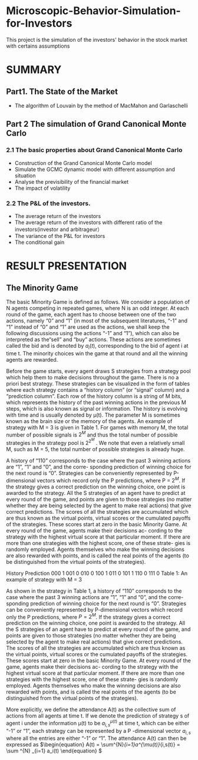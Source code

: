 # Microscopic-Behavior-Simulation-for-Investors
This project is the simulation of the investors' behavior in the stock market with certains assumptions
 
# SUMMARY
## Part1. The State of the Market
  - The algorithm of Louvain by the method of MacMahon and Garlaschelli

## Part 2 The simulation of Grand Canonical Monte Carlo
  ### 2.1 The basic properties about Grand Canonical Monte Carlo
  - Construction of the Grand Canonical Monte Carlo model
  - Simulate the GCMC dynamic model with different assumption and situation
  - Analyse the previsibility of the financial market 
  - The impact of volatility
   ### 2.2 The P&L of the investors.
  - The average return of the investors
  - The average return of the investors with different ratio of the investors(investor and arbitrageur）
  - The variance of the P&L for investors
  - The conditional gain
  
# RESULT PRESENTATION
  
  ## The Minority Game
  
The basic Minority Game is defined as follows. We consider a population of N agents competing in repeated games, where N is an odd integer. At each round of the game, each agent has to choose between one of the two actions, namely “0” and “1” (in most of the subsequent literatures, “-1” and “1” instead of “0” and “1” are used as the actions, we shall keep the following discussions using the actions “-1” and “1”), which can also be interpreted as the“sell” and “buy” actions. These actions are sometimes called the bid and is denoted by $a_i (t)$, corresponding to the bid of agent i at time t. The minority choices win the game at that round and all the winning agents are rewarded.

Before the game starts, every agent draws S strategies from a strategy pool which help them to make decisions throughout the game. There is no a priori best strategy. These strategies can be visualized in the form of tables where each strategy contains a “history column” (or “signal” column) and a “prediction column”. Each row of the history column is a string of M bits, which represents the history of the past winning actions in the previous M steps, which is also known as signal or information. The history is evolving with time and is usually denoted by μ(t). The parameter M is sometimes known as the brain size or the memory of the agents. An example of strategy with M = 3 is given in Table 1. For games with memory M, the total number of possible signals is $2^M$ and thus the total number of possible strategies in the strategy pool is $2^{2^M}$ . We note that even a relatively small M, such as M = 5, the total number of possible strategies is already huge.
  
  A history of “110” corresponds to the case where the past 3 winning actions are “1”, “1” and “0”, and the corre- sponding prediction of winning choice for the next round is “0”. Strategies can be conveniently represented by P-dimensional vectors which record only the P predictions, where P = $2^M$. If the strategy gives a correct prediction on the winning choice, one point is awarded to the strategy. All the S strategies of an agent have to predict at every round of the game, and points are given to those strategies (no matter whether they are being selected by the agent to make real actions) that give correct predictions. The scores of all the strategies are accumulated which are thus known as the virtual points, virtual scores or the cumulated payoffs of the strategies. These scores start at zero in the basic Minority Game. At every round of the game, agents make their decisions ac- cording to the strategy with the highest virtual score at that particular moment. If there are more than one strategies with the highest score, one of these strate- gies is randomly employed. Agents themselves who make the winning decisions are also rewarded with points, and is called the real points of the agents (to be distinguished from the virtual points of the strategies).
  
History Prediction
000 1
001 0
010 0 
100 1 
011 0 
101 1
110 0
111 0
Table 1: An example of strategy with M = 3

As shown in the strategy in Table 1, a history of “110” corresponds to the case where the past 3 winning actions are “1”, “1” and “0”, and the corre- sponding prediction of winning choice for the next round is “0”. Strategies can be conveniently represented by P-dimensional vectors which record only the P predictions, where $P= 2^M$. If the strategy gives a correct prediction on the winning choice, one point is awarded to the strategy. All the S strategies of an agent have to predict at every round of the game, and points are given to those strategies (no matter whether they are being selected by the agent to make real actions) that give correct predictions. The scores of all the strategies are accumulated which are thus known as the virtual points, virtual scores or the cumulated payoffs of the strategies. These scores start at zero in the basic Minority Game. At every round of the game, agents make their decisions ac- cording to the strategy with the highest virtual score at that particular moment. If there are more than one strategies with the highest score, one of these strate- gies is randomly employed. Agents themselves who make the winning decisions are also rewarded with points, and is called the real points of the agents (to be distinguished from the virtual points of the strategies).

More explicitly, we define the attendance A(t) as the collective sum of actions from all agents at time t. If we denote the prediction of strategy s of agent i under the information μ(t) to be $a^{μ(t)}_{i,s}$ at time t, which can be either “-1” or “1”, each strategy can be represented by a P -dimensional vector $a_{i,s}$ where all the entries are either “-1” or “1”. The attendance A(t) can then be expressed as
$\begin{equation}
A(t) = \sum^{N}_{i=1}a^{\mu(t)}_{i,s(t)} = \sum ^{N} _{i=1} a_i(t) 
\end{equation} $
